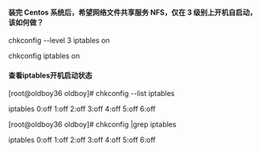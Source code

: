 #### 装完 Centos 系统后，希望网络文件共享服务 NFS，仅在 3 级别上开机自启动，该如何做？

chkconfig --level 3 iptables on

chkconfig iptables on

#### 查看iptables开机启动状态

\[root@oldboy36 oldboy\]\# chkconfig --list iptables

iptables 0:off 1:off 2:off 3:off 4:off 5:off 6:off

\[root@oldboy36 oldboy\]\# chkconfig \|grep iptables

iptables 0:off 1:off 2:off 3:off 4:off 5:off 6:off

